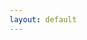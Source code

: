 ```yaml
---
layout: default
---
```


<div :class = "shadow.state" id = "app">
<!--<div :class = "shadow.state" id = "app">-->
    <!--<state-view :shadow = "shadow" :ready = "ready"></state-view>-->
    <!--<google-login></google-login>-->
    <!--<time-d-three :movements = "movements" :strategies = "strategies" :shadow = "shadow" :ready = "ready"></time-d-three>
    <!--<alarm-controls :shadow = "shadow" :ready = "ready"></alarm-controls>-->
    <!--<version-stamp :cache = "cache"></version-stamp>-->
</div>
<script src="js/main.js"></script>

